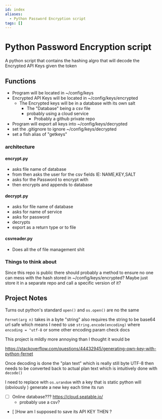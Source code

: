 ```yaml
---
id: index
aliases:
  - Python Password Encryption script
tags: []
---
```


# Python Password Encryption script

A python script that contains the hashing algro that will decode the Encrypted API Keys given the token

## Functions

- Program will be located in ~/config/keys
- Encrypted API Keys will be located in ~/config/keys/encrypted
  - The Encrypted keys will be in a database with its own salt
    - The "Database" being a csv file
    - probably using a cloud service
      - Probably a github private repo
- Program will export all keys into ~/config/keys/decrypted
- set the .gitignore to ignore ~/config/keys/decrypted
- set a fish alias of "getkeys"

### architecture

#### encrypt.py

- asks file name of database
- from then asks the user for the csv fields IE: NAME,KEY,SALT
- asks for the Password to encrypt with
- then encrypts and appends to database

#### decrypt.py

- asks for file name of database
- asks for name of service
- asks for password
- decrypts
- export as a return type or to file

#### csvreader.py

- Does all the of file management shit

### Things to think about

Since this repo is public there should probably a method to ensure no one can mess with the hash
stored in ~/config/keys/encrypted? Maybe just store it in a separate repo and call a specific version of it?

## Project Notes

Turns out python's standard `open()` and `os.open()` are no the same

`Fernet(arg n)` takes in a byte "string"
also requires the string to be base64 url safe
which means I need to use `string.encode(encoding)` where `encoding = "utf-8`
or some other encoding param check docs

This project is mildly more annoying than I thought it would be

https://stackoverflow.com/questions/44432945/generating-own-key-with-python-fernet

Once decoding is done the "plan text" which is really still byte UTF-8
then needs to be converted back to actual plan text
which is intuitively done with `decode()`

I need to replace with `os.urandom` with a key that is static
python will (obviously ) generate a new key each time its run

- [ ] Online database??? https://cloud.seatable.io/
  - probably use a csv?
- [ ]How am I supposed to save its API KEY THEN ?
